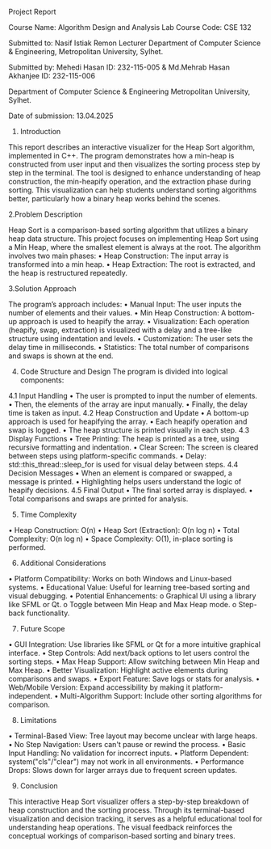 Project Report

Course Name: Algorithm Design and Analysis Lab
Course Code: CSE 132
        
 Submitted to:
Nasif Istiak Remon
Lecturer
Department of  Computer Science &  Engineering,
 Metropolitan University, Sylhet.


 Submitted by:
Mehedi Hasan
ID: 232-115-005
&
Md.Mehrab Hasan Akhanjee
ID: 232-115-006

  Department of  Computer Science & Engineering
Metropolitan University, Sylhet.



Date of submission: 13.04.2025





1.	Introduction

This report describes an interactive visualizer for the Heap Sort algorithm, implemented in C++. The program demonstrates how a min-heap is constructed from user input and then visualizes the sorting process step by step in the terminal. The tool is designed to enhance understanding of heap construction, the min-heapify operation, and the extraction phase during sorting.
This visualization can help students understand sorting algorithms better, particularly how a binary heap works behind the scenes.

2.Problem Description

Heap Sort is a comparison-based sorting algorithm that utilizes a binary heap data structure. This project focuses on implementing Heap Sort using a Min Heap, where the smallest element is always at the root.
The algorithm involves two main phases:
•	Heap Construction: The input array is transformed into a min heap.
•	Heap Extraction: The root is extracted, and the heap is restructured repeatedly.

3.Solution Approach

The program’s approach includes:
•	Manual Input: The user inputs the number of elements and their values.
•	Min Heap Construction: A bottom-up approach is used to heapify the array.
•	Visualization: Each operation (heapify, swap, extraction) is visualized with a delay and a tree-like structure using indentation and levels.
•	Customization: The user sets the delay time in milliseconds.
•	Statistics: The total number of comparisons and swaps is shown at the end.

4. Code Structure and Design
The program is divided into logical components:

4.1 Input Handling
•	The user is prompted to input the number of elements.
•	Then, the elements of the array are input manually.
•	Finally, the delay time is taken as input.
4.2 Heap Construction and Update
•	A bottom-up approach is used for heapifying the array.
•	Each heapify operation and swap is logged.
•	The heap structure is printed visually in each step.
4.3 Display Functions
•	Tree Printing: The heap is printed as a tree, using recursive formatting and indentation.
•	Clear Screen: The screen is cleared between steps using platform-specific commands.
•	Delay: std::this_thread::sleep_for is used for visual delay between steps.
4.4 Decision Messages
•	When an element is compared or swapped, a message is printed.
•	Highlighting helps users understand the logic of heapify decisions.
4.5 Final Output
•	The final sorted array is displayed.
•	Total comparisons and swaps are printed for analysis.


5. Time Complexity

•	Heap Construction: O(n)
•	Heap Sort (Extraction): O(n log n)
•	Total Complexity: O(n log n)
•	Space Complexity: O(1), in-place sorting is performed.




6. Additional Considerations

•	Platform Compatibility: Works on both Windows and Linux-based systems.
•	Educational Value: Useful for learning tree-based sorting and visual debugging.
•	Potential Enhancements:
o	Graphical UI using a library like SFML or Qt.
o	Toggle between Min Heap and Max Heap mode.
o	Step-back functionality.


7. Future Scope

•	GUI Integration: Use libraries like SFML or Qt for a more intuitive graphical interface.
•	Step Controls: Add next/back options to let users control the sorting steps.
•	Max Heap Support: Allow switching between Min Heap and Max Heap.
•	Better Visualization: Highlight active elements during comparisons and swaps.
•	Export Feature: Save logs or stats for analysis.
•	Web/Mobile Version: Expand accessibility by making it platform-independent.
•	Multi-Algorithm Support: Include other sorting algorithms for comparison.

8. Limitations

•	Terminal-Based View: Tree layout may become unclear with large heaps.
•	No Step Navigation: Users can't pause or rewind the process.
•	Basic Input Handling: No validation for incorrect inputs.
•	Platform Dependent: system("cls"/"clear") may not work in all environments.
•	Performance Drops: Slows down for larger arrays due to frequent screen updates.



9. Conclusion

This interactive Heap Sort visualizer offers a step-by-step breakdown of heap construction and the sorting process. Through its terminal-based visualization and decision tracking, it serves as a helpful educational tool for understanding heap operations. The visual feedback reinforces the conceptual workings of comparison-based sorting and binary trees.
